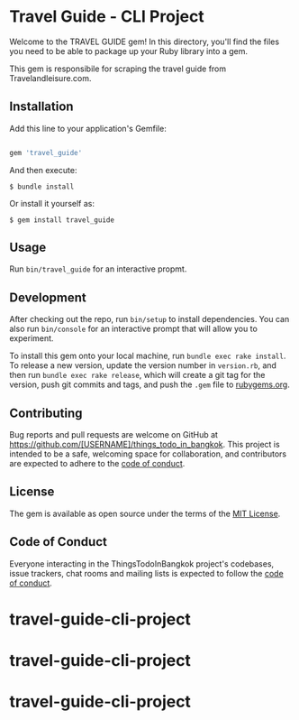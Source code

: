 # Travel Guide - CLI Project

Welcome to the TRAVEL GUIDE gem! In this directory, you'll find the files you need to be able to package up your Ruby library into a gem.

This gem is responsibile for scraping the travel guide from Travelandleisure.com.

## Installation

Add this line to your application's Gemfile:

```ruby

gem 'travel_guide'
```
And then execute:

    $ bundle install

Or install it yourself as:

    $ gem install travel_guide

## Usage

Run `bin/travel_guide` for an interactive propmt.

## Development

After checking out the repo, run `bin/setup` to install dependencies. You can also run `bin/console` for an interactive prompt that will allow you to experiment.

To install this gem onto your local machine, run `bundle exec rake install`. To release a new version, update the version number in `version.rb`, and then run `bundle exec rake release`, which will create a git tag for the version, push git commits and tags, and push the `.gem` file to [rubygems.org](https://rubygems.org).

## Contributing

Bug reports and pull requests are welcome on GitHub at https://github.com/[USERNAME]/things_todo_in_bangkok. This project is intended to be a safe, welcoming space for collaboration, and contributors are expected to adhere to the [code of conduct](https://github.com/[USERNAME]/things_todo_in_bangkok/blob/master/CODE_OF_CONDUCT.md).


## License

The gem is available as open source under the terms of the [MIT License](https://opensource.org/licenses/MIT).

## Code of Conduct

Everyone interacting in the ThingsTodoInBangkok project's codebases, issue trackers, chat rooms and mailing lists is expected to follow the [code of conduct](https://github.com/[USERNAME]/things_todo_in_bangkok/blob/master/CODE_OF_CONDUCT.md).
# travel-guide-cli-project
# travel-guide-cli-project
# travel-guide-cli-project
